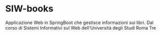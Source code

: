 # SIW-books
Applicazione Web in SpringBoot che gestisce informazioni sui libri. Dal corso di Sistemi Informativi sul Web dell'Università degli Studi Roma Tre
